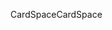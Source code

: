 <span data-ttu-id="faec8-101">CardSpace</span><span class="sxs-lookup"><span data-stu-id="faec8-101">CardSpace</span></span>